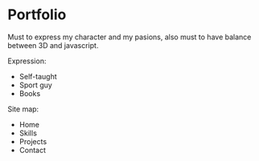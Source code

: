 # Portfolio

Must to express my character and my pasions, also must to have balance between 3D and javascript.

Expression:
  - Self-taught
  - Sport guy
  - Books


Site map:
  - Home
  - Skills
  - Projects
  - Contact




